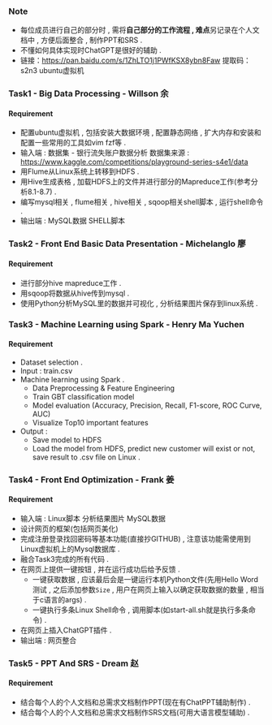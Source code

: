 ### Note

+ 每位成员进行自己的部分时 , 需将**自己部分的工作流程 , 难点**另记录在个人文档中 , 方便后面整合 , 制作PPT和SRS . 
+ 不懂如何具体实现时ChatGPT是很好的辅助 .
+ 链接：https://pan.baidu.com/s/1ZhLTO1j1PWfKSX8ybn8Faw 提取码：s2n3 ubuntu虚拟机 


### Task1 - Big Data Processing - Willson 余

#### Requirement

+ 配置ubuntu虚拟机 , 包括安装大数据环境 , 配置静态网络 , 扩大内存和安装和配置一些常用的工具如vim fzf等 .
+ 输入端 : 数据集 - 银行流失账户数据分析 数据集来源 : https://www.kaggle.com/competitions/playground-series-s4e1/data 
+ 用Flume从Linux系统上转移到HDFS . 
+ 用Hive生成表格 , 加载HDFS上的文件并进行部分的Mapreduce工作(参考分析8.1-8.7) . 
+ 编写mysql相关 , flume相关 , hive相关 , sqoop相关shell脚本 , 运行shell命令 .
+ 输出端 : MySQL数据 SHELL脚本


### Task2 - Front End Basic Data Presentation - Michelanglo 廖

#### Requirement
+ 进行部分hive mapreduce工作 . 
+ 用sqoop将数据从hive传到mysql . 
+ 使用Python分析MySQL里的数据并可视化 , 分析结果图片保存到linux系统 .

### Task3 - Machine Learning using Spark - Henry Ma Yuchen

#### Requirement

+ Dataset selection . 
+ Input : train.csv
+ Machine learning using Spark .
  + Data Preprocessing & Feature Engineering
  + Train GBT classification model
  + Model evaluation (Accuracy, Precision, Recall, F1-score, ROC Curve, AUC)
  + Visualize Top10 important features 
+ Output :
  + Save model to HDFS
  + Load the model from HDFS, predict new customer will exist or not, save result to .csv file on Linux . 


### Task4 - Front End Optimization - Frank 姜

#### Requirement

+ 输入端 : Linux脚本 分析结果图片 MySQL数据
+ 设计网页的框架(包括网页美化)
+ 完成注册登录找回密码等基本功能(直接抄GITHUB) , 注意该功能需使用到Linux虚拟机上的Mysql数据库 . 
+ 融合Task3完成的所有代码 . 
+ 在网页上提供一键按钮 , 并在运行成功后给予反馈 . 
  + 一键获取数据 , 应该最后会是一键运行本机Python文件(先用Hello Word测试 , 之后添加参数`Size` , 用户在网页上输入以确定获取数据的数量 , 相当于c语言的args) .  
  + 一键执行多条Linux Shell命令 , 调用脚本(如start-all.sh就是执行多条命令) .
+ 在网页上插入ChatGPT插件 .
+ 输出端 : 网页整合


### Task5 - PPT And SRS - Dream 赵

#### Requirement

+ 结合每个人的个人文档和总需求文档制作PPT(现在有ChatPPT辅助制作) . 
+ 结合每个人的个人文档和总需求文档制作SRS文档(可用大语言模型辅助) . 
